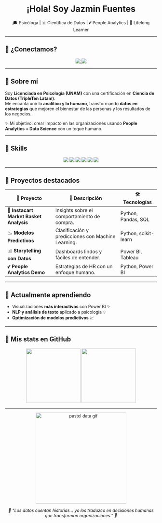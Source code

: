 <h1 align="center"> ¡Hola! Soy Jazmin Fuentes </h1>

<p align="center">
🎓 Psicóloga | 📊 Científica de Datos | 💕 People Analytics | 🌱 Lifelong Learner
</p>

---

## 💌 ¿Conectamos?

<p align="center">
<a href="https://www.linkedin.com/in/fuentjaz">
  <img src="https://img.shields.io/badge/LinkedIn- pastelblue?style=for-the-badge&logo=linkedin&logoColor=white&color=9ab6f3" />
</a>
<a href="mailto:fuentessantiagojazmin@gmail.com">
  <img src="https://img.shields.io/badge/Gmail- pastelpink?style=for-the-badge&logo=gmail&logoColor=white&color=f5a9c5" />
</a>
</p>

---

## 🌷 Sobre mí

Soy **Licenciada en Psicología (UNAM)** con una certificación en **Ciencia de Datos (TripleTen Latam)**.  
Me encanta unir lo **analítico y lo humano**, transformando **datos en estrategias** que mejoren el bienestar de las personas y los resultados de los negocios.  

✨ Mi objetivo: crear impacto en las organizaciones usando **People Analytics + Data Science** con un toque humano.  

---

## 🎀 Skills

<p align="center">
<img src="https://img.shields.io/badge/Python-ffe6e6?style=for-the-badge&logo=python&logoColor=3776AB" />
<img src="https://img.shields.io/badge/SQL-fde2ff?style=for-the-badge&logo=postgresql&logoColor=4479A1" />
<img src="https://img.shields.io/badge/Power_BI-fde6cf?style=for-the-badge&logo=powerbi&logoColor=black" />
<img src="https://img.shields.io/badge/Excel-d5e8d4?style=for-the-badge&logo=microsoft-excel&logoColor=217346" />
<img src="https://img.shields.io/badge/Git-f5d5e0?style=for-the-badge&logo=git&logoColor=F05032" />
<img src="https://img.shields.io/badge/Java-ffe1f0?style=for-the-badge&logo=java&logoColor=E97627" />
</p>

---

## 📂 Proyectos destacados

| 🌟 Proyecto | 📖 Descripción | 🛠️ Tecnologías |
|-------------|---------------|----------------|
| 🛒 **Instacart Market Basket Analysis** | Insights sobre el comportamiento de compra. | Python, Pandas, SQL |
| 📉 **Modelos Predictivos** | Clasificación y predicciones con Machine Learning. | Python, scikit-learn |
| 📊 **Storytelling con Datos** | Dashboards lindos y fáciles de entender. | Power BI, Tableau |
| 💕 **People Analytics Demo** | Estrategias de HR con un enfoque humano. | Python, Power BI |

---

## 🌸 Actualmente aprendiendo

- Visualizaciones **más interactivas** con Power BI ✨  
- **NLP y análisis de texto** aplicado a psicología 💡  
- **Optimización de modelos predictivos** 📈  

---

## 🌈 Mis stats en GitHub

<p align="center">
  <img height="180em" src="https://github-readme-stats.vercel.app/api?username=fuentjaz&show_icons=true&title_color=f5a9c5&icon_color=f3c4fb&text_color=9ab6f3&bg_color=fff0f5&hide_border=true" />
  <img height="180em" src="https://github-readme-stats.vercel.app/api/top-langs/?username=fuentjaz&layout=compact&title_color=f5a9c5&text_color=9ab6f3&bg_color=fff0f5&hide_border=true" />
</p>

---

<p align="center">
  <img src="https://media.giphy.com/media/l0ExncehJzexFpRHq/giphy.gif" width="300" alt="pastel data gif">
</p>

<p align="center"><i>
🌸 “Los datos cuentan historias... yo los traduzco en decisiones humanas que transforman organizaciones.” 🌸
</i></p>
